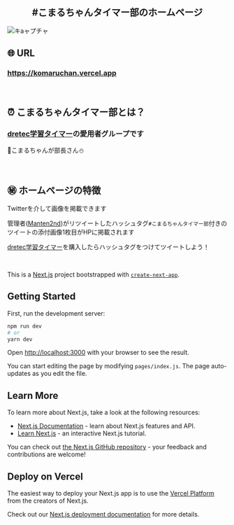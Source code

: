 <h2 align="center">#こまるちゃんタイマー部のホームページ</h2>

![キaャプチャ](https://user-images.githubusercontent.com/61675236/99218240-4adb9800-281d-11eb-8f18-9b53170c23fe.PNG)

## 🌐 URL
### **https://komaruchan.vercel.app**

<br/>

## ⏰ こまるちゃんタイマー部とは？
### [dretec学習タイマー](https://www.amazon.co.jp/stores/page/B95D060A-9F2D-4357-815C-480A2E7D9D87)の愛用者グループです
🐸こまるちゃんが部長さん⛄

<br/>

## ㊙ ホームページの特徴

Twitterを介して画像を掲載できます

管理者([Manten2nd](https://twitter.com/Manten2nd))がリツイートしたハッシュタグ`#こまるちゃんタイマー部`付きのツイートの添付画像1枚目がHPに掲載されます

[dretec学習タイマー](https://www.amazon.co.jp/stores/page/B95D060A-9F2D-4357-815C-480A2E7D9D87)を購入したらハッシュタグをつけてツイートしよう！

<br />

This is a [Next.js](https://nextjs.org/) project bootstrapped with [`create-next-app`](https://github.com/vercel/next.js/tree/canary/packages/create-next-app).

## Getting Started

First, run the development server:

```bash
npm run dev
# or
yarn dev
```

Open [http://localhost:3000](http://localhost:3000) with your browser to see the result.

You can start editing the page by modifying `pages/index.js`. The page auto-updates as you edit the file.

## Learn More

To learn more about Next.js, take a look at the following resources:

- [Next.js Documentation](https://nextjs.org/docs) - learn about Next.js features and API.
- [Learn Next.js](https://nextjs.org/learn) - an interactive Next.js tutorial.

You can check out [the Next.js GitHub repository](https://github.com/vercel/next.js/) - your feedback and contributions are welcome!

## Deploy on Vercel

The easiest way to deploy your Next.js app is to use the [Vercel Platform](https://vercel.com/import?utm_medium=default-template&filter=next.js&utm_source=create-next-app&utm_campaign=create-next-app-readme) from the creators of Next.js.

Check out our [Next.js deployment documentation](https://nextjs.org/docs/deployment) for more details.
